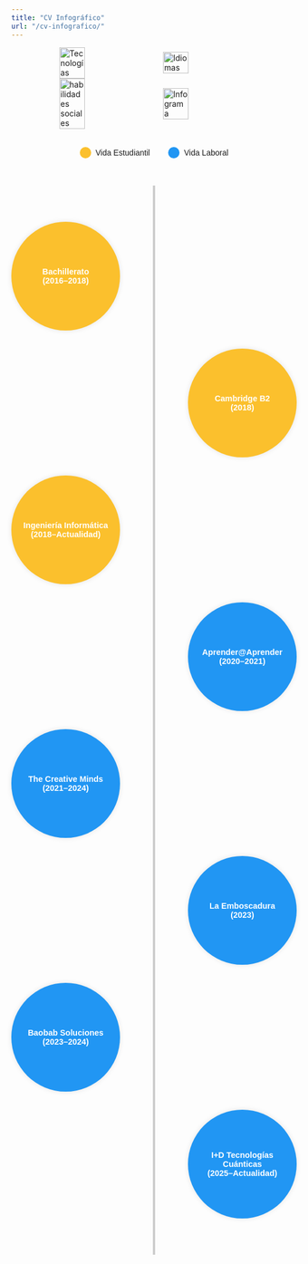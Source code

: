 ```yaml
---
title: "CV Infográfico"
url: "/cv-infografico/"
---
```


<style>
.vertical-timeline {
  position: relative;
  margin: 3rem auto;
  max-width: 800px;
  padding: 2rem 0;
  font-family: sans-serif;
}
.vertical-timeline::before {
  content: '';
  position: absolute;
  top: 0;
  bottom: 0;
  left: 50%;
  width: 4px;
  background: #ccc;
  transform: translateX(-50%);
}
.timeline-block {
  display: flex;
  justify-content: flex-start;
  align-items: center;
  width: 100%;
  margin: 2rem 0;
  position: relative;
}
.timeline-block:nth-child(odd) {
  flex-direction: row-reverse;
}
.timeline-content {
  background-color: #2196f3;
  color: white;
  padding: 1rem;
  border-radius: 50%;
  width: 160px;
  height: 160px;
  display: flex;
  align-items: center;
  justify-content: center;
  text-align: center;
  font-weight: bold;
  font-size: 0.9rem;
  box-shadow: 0 0 10px rgba(0,0,0,0.1);
  z-index: 1;
}
.estudios .timeline-content {
  background-color: #fbc02d;
}
.trabajo .timeline-content {
  background-color: #2196f3;
}
.connector {
  flex: 1;
  height: 4px;
  background: transparent;
}

/* Leyenda */
.legend {
  display: flex;
  justify-content: center;
  gap: 2rem;
  margin: 2rem auto 1rem auto;
  font-family: sans-serif;
}
.legend-item {
  display: flex;
  align-items: center;
  gap: 0.5rem;
}
.legend-color {
  width: 20px;
  height: 20px;
  border-radius: 50%;
}
.legend-estudios {
  background: #fbc02d;
}
.legend-trabajo {
  background: #2196f3;
}
</style>

<div style="display: flex; justify-content: center; align-items: center; gap: 2rem; flex-wrap: wrap;">
  <img src="/images/tecnologias.png" alt="Tecnologías" style="width: 30%; max-width: 300px; height: auto;" />
  <img src="/images/idiomas.png" alt="Idiomas" style="width: 30%; max-width: 300px; height: auto;" />
</div>

<div style="display: flex; justify-content: center; align-items: center; gap: 2rem; flex-wrap: wrap;">
    <img src="/images/hsociales.png" alt="habilidades sociales" style="width: 30%; max-width: 300px; height: auto;" />
    <img src="/images/infograma1.png" alt="Infograma" style="width: 30%; max-width: 300px; height: auto;" />
</div>


<!-- LEYENDA -->
<div class="legend">
  <div class="legend-item"><div class="legend-color legend-estudios"></div> Vida Estudiantil</div>
  <div class="legend-item"><div class="legend-color legend-trabajo"></div> Vida Laboral</div>
</div>

<!-- LÍNEA DE TIEMPO -->
<div class="vertical-timeline">

<!-- VIDA ESTUDIANTIL -->
<div class="timeline-block estudios">
  <div class="connector"></div>
  <div class="timeline-content">Bachillerato<br>(2016–2018)</div>
</div>

<div class="timeline-block estudios">
  <div class="connector"></div>
  <div class="timeline-content">Cambridge B2<br>(2018)</div>
</div>

<div class="timeline-block estudios">
  <div class="connector"></div>
  <div class="timeline-content">Ingeniería Informática<br>(2018–Actualidad)</div>
</div>

<!-- VIDA LABORAL -->
<div class="timeline-block trabajo">
  <div class="connector"></div>
  <div class="timeline-content">Aprender@Aprender<br>(2020–2021)</div>
</div>

<div class="timeline-block trabajo">
  <div class="connector"></div>
  <div class="timeline-content">The Creative Minds<br>(2021–2024)</div>
</div>

<div class="timeline-block trabajo">
  <div class="connector"></div>
  <div class="timeline-content">La Emboscadura<br>(2023)</div>
</div>

<div class="timeline-block trabajo">
  <div class="connector"></div>
  <div class="timeline-content">Baobab Soluciones<br>(2023–2024)</div>
</div>

<div class="timeline-block trabajo">
  <div class="connector"></div>
  <div class="timeline-content">I+D Tecnologías Cuánticas<br>(2025–Actualidad)</div>
</div>

</div>

